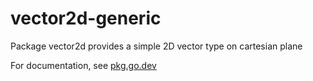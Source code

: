 # vector2d-generic

Package vector2d provides a simple 2D vector type on cartesian plane

For documentation, see [pkg.go.dev](https://pkg.go.dev/github.com/vaibhav11s/gopkgs/vector2d-generic)

